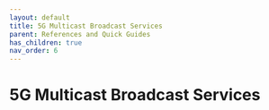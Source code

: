```yaml
---
layout: default
title: 5G Multicast Broadcast Services
parent: References and Quick Guides
has_children: true
nav_order: 6
---
```


# 5G Multicast Broadcast Services
